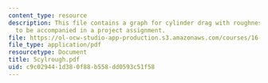 ```yaml
---
content_type: resource
description: This file contains a graph for cylinder drag with roughness, which is
  to be accompanied in a project assignment.
file: https://ol-ocw-studio-app-production.s3.amazonaws.com/courses/16-100-aerodynamics-fall-2005/c9c029441d380f88b558dd0593c51f58_5cylrough.pdf
file_type: application/pdf
resourcetype: Document
title: 5cylrough.pdf
uid: c9c02944-1d38-0f88-b558-dd0593c51f58
---
```


